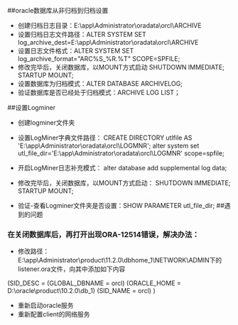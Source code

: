 ##oracle数据库从非归档到归档设置
* 创建归档日志目录：E:\app\Administrator\oradata\orcl\ARCHIVE
* 设置归档日志文件路径：ALTER SYSTEM SET log_archive_dest=E:\app\Administrator\oradata\orcl\ARCHIVE
* 设置日志文件格式：ALTER SYSTEM SET log_archive_format="ARC%S_%R.%T" SCOPE=SPFILE;
* 修改完毕后，关闭数据库，以MOUNT方式启动
    SHUTDOWN IMMEDIATE; STARTUP MOUNT;
* 设置数据库为归档模式：ALTER DATABASE ARCHIVELOG;
* 验证数据库是否已经处于归档模式：ARCHIVE LOG LIST；


##设置Logminer
* 创建logminer文件夹
* 设置LogMiner字典文件路径：
CREATE DIRECTORY utlfile AS 'E:\app\Administrator\oradata\orcl\LOGMNR'; alter system set utl_file_dir='E:\app\Administrator\oradata\orcl\LOGMNR' scope=spfile;
* 开启LogMiner日志补充模式：
alter database add supplemental log data;

* 修改完毕后，关闭数据库，以MOUNT方式启动：
 SHUTDOWN IMMEDIATE; STARTUP MOUNT;

* 验证-查看Logminer文件夹是否设置：SHOW PARAMETER utl_file_dir;
##遇到的问题
### 在关闭数据库后，再打开出现ORA-12514错误，解决办法：
* 修改路径：E:\app\Administrator\product\11.2.0\dbhome_1\NETWORK\ADMIN下的listener.ora文件，向其中添加如下内容

(SID_DESC = (GLOBAL_DBNAME = orcl) (ORACLE_HOME = D:\oracle\product\10.2.0\db_1) (SID_NAME = orcl) )

* 重新启动oracle服务
* 重新配置client的网络服务

